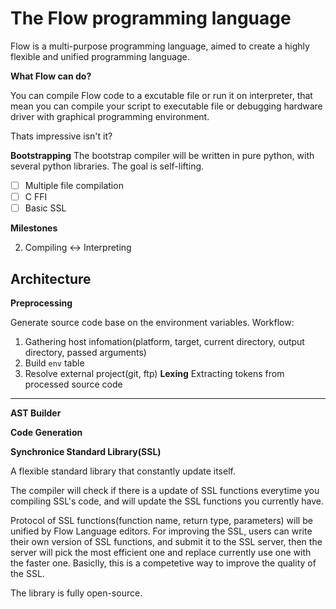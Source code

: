 # The Flow programming language

Flow is a multi-purpose programming language, aimed to create a highly flexible and unified programming language.

**What Flow can do?**

You can compile Flow code to a excutable file or run it on interpreter, that mean you can compile your script to executable file or debugging hardware driver with graphical programming environment. 

Thats impressive isn't it?

**Bootstrapping**
The bootstrap compiler will be written in pure python, with several python libraries. The goal is self-lifting. 

 - [ ] Multiple file compilation
 - [ ] C FFI
 - [ ] Basic SSL

**Milestones**

2. Compiling <-> Interpreting

## Architecture
**Preprocessing**

Generate source code base on the environment variables.
Workflow:
1. Gathering host infomation(platform, target, current directory, output directory, passed arguments)
2. Build ```env``` table
3. Resolve external project(git, ftp)
**Lexing**
Extracting tokens from processed source code

****
**AST Builder**

**Code Generation**

**Synchronice Standard Library(SSL)**

A flexible standard library that constantly update itself.

The compiler will check if there is a update of SSL functions everytime you compiling SSL's code, and will update the SSL functions you currently have.

Protocol of SSL functions(function name, return type, parameters) will be unified by Flow Language editors. For improving the SSL, users can write their own version of SSL functions, and submit it to the SSL server, then the server will pick the most efficient one and replace currently use one with the faster one. Basiclly, this is a competetive way to improve the quality of the SSL.

The library is fully open-source.
